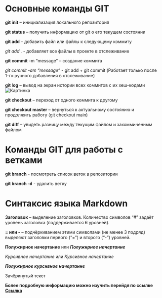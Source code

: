# Основные команды GIT
**git init** – инициализация локального репозитория

**git status** – получить информацию от git о его текущем состоянии

**git add** – добавить файл или файлы к следующему коммиту

*git add .* - добавляет все файлы в проекте в отслеживание

**git commit** -m “message” – создание коммита

*git commit -am “message”* - git add + git commit (Работает только после 1-го ручного добавления в отслеживание)

**git log** – вывод на экран истории всех коммитов с их хеш-кодами
![Картинка](log.png)

**git checkout** – переход от одного коммита к другому

**git checkout master** – вернуться к актуальному состоянию и продолжить работу (git checkout main)

**git diff** – увидеть разницу между текущим файлом и закоммиченным файлом

# Команды GIT для работы с ветками

**git branch** - посмотреть список веток в репозитории

**git branch -d** - удалить ветку

# Синтаксис языка Markdown

**Заголовок** – выделение заголовков. Количество символов “#” задаёт уровень заголовка  (поддерживается 6 уровней).

**= или -** – подчёркиванием этими символами (не менее 3 подряд) выделяют заголовки  первого (“=”) и второго (“-”) уровней.

**Полужирное начертание** или *__Полужирное начертание__*

*Курсивное начертание* или _Курсивное начертание_

***Полужирное курсивное начертание***

~~Зачёркнутый текст~~



**Более подробную информацию можно изучить перейдя по ссылке**
**[Ссылка](https://docs.microsoft.com/ru-ru/contribute/markdown-reference)**